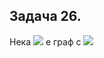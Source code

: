 ## Задача 26.

Нека <img src="https://latex.codecogs.com/svg.latex?\Large&space;G(V,E)"> е граф с <img src="https://latex.codecogs.com/svg.latex?\Large&space;n">
